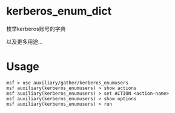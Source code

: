 # kerberos_enum_dict

枚举kerberos账号的字典

以及更多用途...

# Usage

```
msf > use auxiliary/gather/kerberos_enumusers
msf auxiliary(kerberos_enumusers) > show actions
msf auxiliary(kerberos_enumusers) > set ACTION <action-name>
msf auxiliary(kerberos_enumusers) > show options
msf auxiliary(kerberos_enumusers) > run
```
